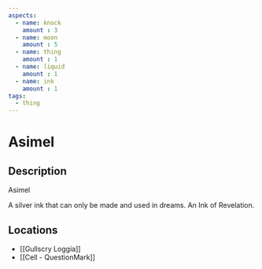 ```yaml
---
aspects: 
  - name: knock
    amount : 3
  - name: moon
    amount : 5
  - name: thing
    amount : 1
  - name: liquid
    amount : 1
  - name: ink
    amount : 1
tags:
  - thing
---
```


# Asimel

## Description
Asimel

A silver ink that can only be made and used in dreams. An Ink of Revelation.
## Locations
- [[Gullscry Loggia]]
- [[Cell - QuestionMark]]